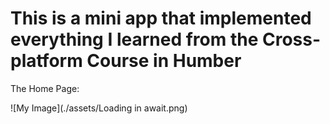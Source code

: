 # This is a mini app that implemented everything I learned from the Cross-platform Course in Humber

The Home Page:

![My Image](./assets/Loading in await.png)
